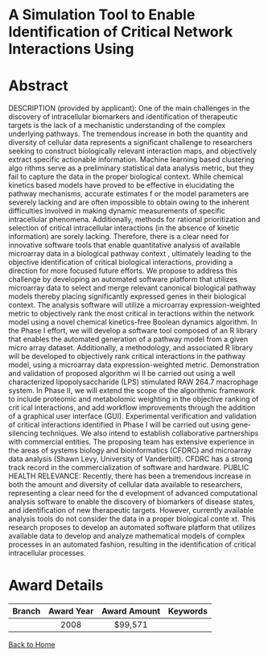 
A Simulation Tool to Enable Identification of Critical Network Interactions Using
=================================================================================

# Abstract


DESCRIPTION (provided by applicant): One of the main challenges in the discovery of intracellular biomarkers and identification of therapeutic targets is the lack of a mechanistic understanding of the complex underlying pathways. The tremendous increase in
 both the quantity and diversity of cellular data represents a significant challenge to researchers seeking to construct biologically relevant interaction maps, and objectively extract specific actionable information. Machine learning based clustering algo
rithms serve as a preliminary statistical data analysis metric, but they fail to capture the data in the proper biological context. While chemical kinetics based models have proved to be effective in elucidating the pathway mechanisms, accurate estimates f
or the model parameters are severely lacking and are often impossible to obtain owing to the inherent difficulties involved in making dynamic measurements of specific intracellular phenomena. Additionally, methods for rational prioritization and selection 
of critical intracellular interactions (in the absence of kinetic information) are sorely lacking. Therefore, there is a clear need for innovative software tools that enable quantitative analysis of available microarray data in a biological pathway context
, ultimately leading to the objective identification of critical biological interactions, providing a direction for more focused future efforts. We propose to address this challenge by developing an automated software platform that utilizes microarray data
 to select and merge relevant canonical biological pathway models thereby placing significantly expressed genes in their biological context. The analysis software will utilize a microarray expression-weighted metric to objectively rank the most critical in
teractions within the network model using a novel chemical kinetics-free Boolean dynamics algorithm. In the Phase I effort, we will develop a software tool composed of an R library that enables the automated generation of a pathway model from a given micro
array dataset. Additionally, a methodology, and associated R library will be developed to objectively rank critical interactions in the pathway model, using a microarray data expression-weighted metric. Demonstration and validation of proposed algorithm wi
ll be carried out using a well characterized lipopolysaccharide (LPS) stimulated RAW 264.7 macrophage system. In Phase II, we will extend the scope of the algorithmic framework to include proteomic and metabolomic weighting in the objective ranking of crit
ical interactions, and add workflow improvements through the addition of a graphical user interface (GUI). Experimental verification and validation of critical interactions identified in Phase I will be carried out using gene-silencing techniques. We also 
intend to establish collaborative partnerships with commercial entities. The proposing team has extensive experience in the areas of systems biology and bioinformatics (CFDRC) and microarray data analysis (Shawn Levy, University of Vanderbilt). CFDRC has a
 strong track record in the commercialization of software and hardware. PUBLIC HEALTH RELEVANCE:  Recently, there has been a tremendous increase in both the amount and diversity of cellular data available to researchers, representing a clear need for the d
evelopment of advanced computational analysis software to enable the discovery of biomarkers of disease states, and identification of new therapeutic targets. However, currently available analysis tools do not consider the data in a proper biological conte
xt. This research proposes to develop an automated software platform that utilizes available data to develop and analyze mathematical models of complex processes in an automated fashion, resulting in the identification of critical intracellular processes.  

# Award Details

|Branch|Award Year|Award Amount|Keywords|
| :---: | :---: | :---: | :---: |
||2008|$99,571||
  
  


[Back to Home](https://github.com/chrischow/dod_sbir_awards/DJ/#1807)